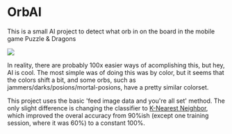 # OrbAI

This is a small AI project to detect what orb in on the board in the mobile game Puzzle & Dragons

![](https://i.imgur.com/OHwyfBX.jpg)

In reality, there are probably 100x easier ways of acomplishing this, but hey, AI is cool. The most simple was of doing this was by color, but it seems that the colors shift a bit, and some orbs, such as jammers/darks/posions/mortal-posions, have a pretty similar colorset. 

This project uses the basic 'feed image data and you're all set' method. The only slight difference is changing the classifier to [K-Nearest Neighbor](https://towardsdatascience.com/machine-learning-basics-with-the-k-nearest-neighbors-algorithm-6a6e71d01761?gi=31d1469aee71), which improved the overal accuracy from 90%ish (except one training session, where it was 60%) to a constant 100%.

